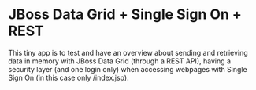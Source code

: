 # JBoss Data Grid + Single Sign On + REST
This tiny app is to test and have an overview about sending and retrieving data in memory with JBoss Data Grid (through a REST API), having a security layer (and one login only) when accessing webpages with Single Sign On (in this case only /index.jsp).



